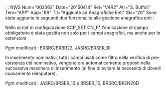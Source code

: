  :  : NWS Num="002062" Date="20150414" Rel="V4R2" Atr="S. Buffoli" Tem="APP" App="BR" Tit="Aggiunte ad Anagrafiche Enti" Sts="20"
Sono state aggiunte le seguenti due funzionalità alla gestione anagrafica enti : 

Nello script di configurazione SCP_SET CN_F* l'indicazione di campo obbligatorio è stata gestita non solo per i campi anagrafici, ma anche per le estensioni

Pgm modificati :  BRSRC/BRBR22, JASRC/BRSER_10

In inserimento nominativi, tutti i campi usati come filtro nella verifica di pre-esistenza del nominativo, vengono ora automaticamente proposti nella successiva maschera di inserimento (al fine
di evitare la necessità di doverli nuovamente reimputare).

Pgm modificati :  JASRC/BRSER_13 e BRSER_10, BRSRC/BREN20D
